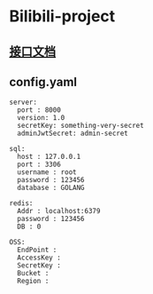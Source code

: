 # Bilibili-project

## [接口文档](https://documenter.getpostman.com/view/18742402/UVkvHXpc)

## config.yaml
```
server:
  port : 8000
  version: 1.0
  secretKey: something-very-secret
  adminJwtSecret: admin-secret

sql:
  host : 127.0.0.1
  port : 3306
  username : root
  password : 123456
  database : GOLANG

redis:
  Addr : localhost:6379
  password : 123456
  DB : 0

OSS:
  EndPoint :
  AccessKey :
  SecretKey :
  Bucket :
  Region :
  ```

